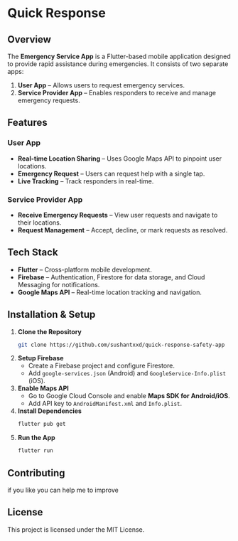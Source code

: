 # Quick Response

## Overview
The **Emergency Service App** is a Flutter-based mobile application designed to provide rapid assistance during emergencies. It consists of two separate apps:
1. **User App** – Allows users to request emergency services.
2. **Service Provider App** – Enables responders to receive and manage emergency requests.

## Features
### User App
-  **Real-time Location Sharing** – Uses Google Maps API to pinpoint user locations.
-  **Emergency Request** – Users can request help with a single tap.
-  **Live Tracking** – Track responders in real-time.


### Service Provider App
-  **Receive Emergency Requests** – View user requests and navigate to their locations.
-  **Request Management** – Accept, decline, or mark requests as resolved.


## Tech Stack
- **Flutter** – Cross-platform mobile development.
- **Firebase** – Authentication, Firestore for data storage, and Cloud Messaging for notifications.
- **Google Maps API** – Real-time location tracking and navigation.


## Installation & Setup
1. **Clone the Repository**
   ```bash
   git clone https://github.com/sushantxxd/quick-response-safety-app
   
   ```
2. **Setup Firebase**
   - Create a Firebase project and configure Firestore.
   - Add `google-services.json` (Android) and `GoogleService-Info.plist` (iOS).
3. **Enable Maps API**
   - Go to Google Cloud Console and enable **Maps SDK for Android/iOS**.
   - Add API key to `AndroidManifest.xml` and `Info.plist`.
4. **Install Dependencies**
   ```bash
   flutter pub get
   ```
5. **Run the App**
   ```bash
   flutter run
   ```

## Contributing
if you like you can help me to improve

## License
This project is licensed under the MIT License.

